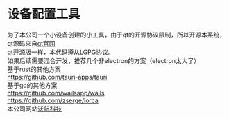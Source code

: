 # 设备配置工具
为了本公司一个小设备创建的小工具，由于qt的开源协议限制，所以开源本系统，qt源码来自[qt官网](https://www.qt.io/download)  
qt开源版一样，本代码遵从[LGPG协议](LICENSE)。  
如果后续需要混合开发，推荐几个非electron的方案（electron太大了）  
基于rust的其他方案  
https://github.com/tauri-apps/tauri  
基于go的其他方案  
https://github.com/wailsapp/wails  
https://github.com/zserge/lorca  
本公司网站[沃航科技](https://www.worldflying.cn)
